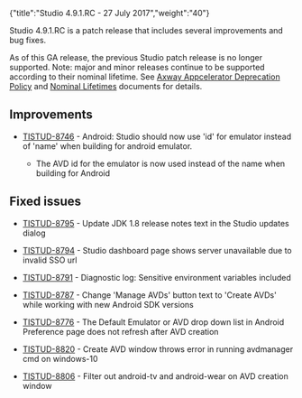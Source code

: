 {"title":"Studio 4.9.1.RC - 27 July 2017","weight":"40"} 

Studio 4.9.1.RC is a patch release that includes several improvements and bug fixes.

As of this GA release, the previous Studio patch release is no longer supported. Note: major and minor releases continue to be supported according to their nominal lifetime. See [Axway Appcelerator Deprecation Policy](/docs/appc/AMPLIFY_Appcelerator_Services_Overview/Axway_Appcelerator_Deprecation_Policy/) and [Nominal Lifetimes](/docs/appc/AMPLIFY_Appcelerator_Services_Overview/Axway_Appcelerator_Product_Lifecycle/#NominalLifetimes) documents for details.

## Improvements

*   [TISTUD-8746](https://jira.appcelerator.org/browse/TISTUD-8746) - Android: Studio should now use 'id' for emulator instead of 'name' when building for android emulator.
    
    *   The AVD id for the emulator is now used instead of the name when building for Android
        

## Fixed issues

*   [TISTUD-8795](https://jira.appcelerator.org/browse/TISTUD-8795) - Update JDK 1.8 release notes text in the Studio updates dialog
    
*   [TISTUD-8794](https://jira.appcelerator.org/browse/TISTUD-8794) - Studio dashboard page shows server unavailable due to invalid SSO url
    
*   [TISTUD-8791](https://jira.appcelerator.org/browse/TISTUD-8791) - Diagnostic log: Sensitive environment variables included
    
*   [TISTUD-8787](https://jira.appcelerator.org/browse/TISTUD-8787) - Change 'Manage AVDs' button text to 'Create AVDs' while working with new Android SDK versions
    
*   [TISTUD-8776](https://jira.appcelerator.org/browse/TISTUD-8776) - The Default Emulator or AVD drop down list in Android Preference page does not refresh after AVD creation
    
*   [TISTUD-8820](https://jira.appcelerator.org/browse/TISTUD-8820) - Create AVD window throws error in running avdmanager cmd on windows-10
    
*   [TISTUD-8806](https://jira.appcelerator.org/browse/TISTUD-8806) - Filter out android-tv and android-wear on AVD creation window